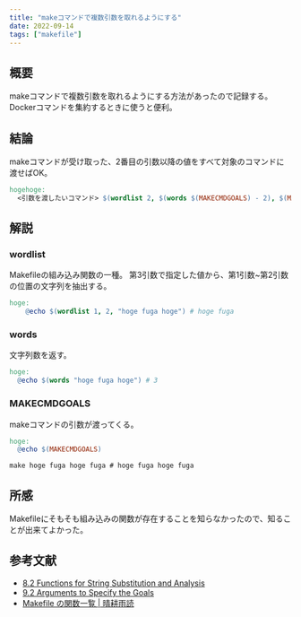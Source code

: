 ```yaml
---
title: "makeコマンドで複数引数を取れるようにする"
date: 2022-09-14
tags: ["makefile"]
---
```

## 概要
makeコマンドで複数引数を取れるようにする方法があったので記録する。
Dockerコマンドを集約するときに使うと便利。

## 結論
makeコマンドが受け取った、2番目の引数以降の値をすべて対象のコマンドに渡せばOK。
```makefile
hogehoge:
  <引数を渡したいコマンド> $(wordlist 2, $(words $(MAKECMDGOALS) - 2), $(MAKECMDGOALS))
```

## 解説
### wordlist
Makefileの組み込み関数の一種。
第3引数で指定した値から、第1引数~第2引数の位置の文字列を抽出する。
```makefile
hoge:
	@echo $(wordlist 1, 2, "hoge fuga hoge") # hoge fuga
```

### words
文字列数を返す。
```makefile
hoge:
  @echo $(words "hoge fuga hoge") # 3
```

### MAKECMDGOALS
makeコマンドの引数が渡ってくる。
```makefile
hoge:
  @echo $(MAKECMDGOALS)
```
```shell
make hoge fuga hoge fuga # hoge fuga hoge fuga
```

## 所感
Makefileにそもそも組み込みの関数が存在することを知らなかったので、知ることが出来てよかった。

## 参考文献
- [8.2 Functions for String Substitution and Analysis](https://www.gnu.org/software/make/manual/html_node/Text-Functions.html)
- [9.2 Arguments to Specify the Goals](https://www.gnu.org/software/make/manual/html_node/Goals.html)
- [Makefile の関数一覧 | 晴耕雨読](https://tex2e.github.io/blog/makefile/functions)
